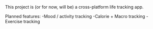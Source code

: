 This project is (or for now, will be) a cross-platform life tracking app.

Planned features:
-Mood / activity tracking
-Calorie + Macro tracking
-Exercise tracking
